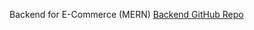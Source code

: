 Backend for E-Commerce (MERN)
[Backend GitHub Repo](https://github.com/akshayjadhav4/-E-Commerce-backend-)
